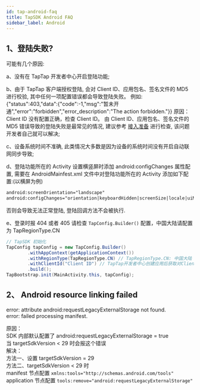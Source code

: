 ```yaml
---
id: tap-android-faq
title: TapSDK Android FAQ
sidebar_label: Android
---
```


## 1、登陆失败?
可能有几个原因: 

a、没有在 TapTap 开发者中心开启登陆功能;

b、由于 TapTap 客户端授权登陆, 会对 Client ID、应用包名、签名文件的 MD5 进行校验, 其中任何一项配置错误都会导致登陆失败。
例如:{"status":403,"data":{"code":-1,"msg":"暂未开通","error":"forbidden","error_description":"The action forbidden."}}
原因：Client ID 没有配置正确，检查 Client ID。 由 Client ID、应用包名、签名文件的 MD5 错误导致的登陆失败是最常见的情况, 建议参考 [接入准备](/sdk/pro-in)  进行检查, 该问题开发者自己就可以解决;

c、设备系统时间不准确, 此类情况大多数是因为设备的系统时间没有开启自动联网同步导致;

d、登陆功能所在的 Activity 设置横竖屏时添加 android:configChanges 属性配置, 需要在 AndroidMainfest.xml 文件中对登陆功能所在的 Activity 添加如下配置:(以横屏为例)
```xml
android:screenOrientation="landscape"
android:configChanges="orientation|keyboardHidden|screenSize|locale|uiMode|screenLayout"
```
否则会导致无法正常登陆, 登陆回调方法不会被执行.

e、登录时报 404 或者 405 
请检查 `TapConfig.Builder()` 配置，中国大陆请配置为 TapRegionType.CN
```java
// TapSDK 初始化
TapConfig tapConfig = new TapConfig.Builder()
        .withAppContext(getApplicationContext())
        .withRegionType(TapRegionType.CN) // TapRegionType.CN: 中国大陆  TapRegionType.IO: 国际
        .withClientId("Client ID") // TapTap开发者中心创建应用后获取对Client ID
        .build();
TapBootstrap.init(MainActivity.this, tapConfig);
```


## 2、 Android resource linking failed
error: attribute android:requestLegacyExternalStorage not found.  
error: failed processing manifest.

原因：  
SDK 内部默认配置了 android:requestLegacyExternalStorage = true  
当 targetSdkVersion < 29 时会报这个错误  
解决：  
方法一、设置 targetSdkVersion = 29  
方法二、targetSdkVersion < 29 时  
manifest 节点配置 `xmlns:tools="http://schemas.android.com/tools"`  
application 节点配置 `tools:remove="android:requestLegacyExternalStorage"`

